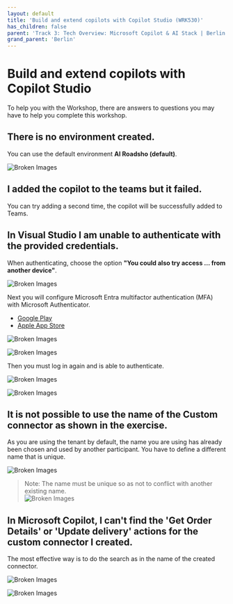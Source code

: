 ```yaml
---
layout: default
title: 'Build and extend copilots with Copilot Studio (WRK530)'
has_children: false
parent: 'Track 3: Tech Overview: Microsoft Copilot & AI Stack | Berlin'
grand_parent: 'Berlin'
---
```


# Build and extend copilots with Copilot Studio 

To help you with the Workshop, there are answers to questions you may have to help you complete this workshop.


## There is no environment created.
You can use the default environment **AI Roadsho (default)**.

![Broken Images](./WRK530_001.png)



## I added the copilot to the teams but it failed.
You can try adding a second time, the copilot will be successfully added to Teams.


## In Visual Studio I am unable to authenticate with the provided credentials.

When authenticating, choose the option **"You could also try access … from another device"**.

![Broken Images](./WRK530_002.png)

Next you will configure Microsoft Entra multifactor authentication (MFA) with Microsoft Authenticator.
- [Google Play](https://play.google.com/store/apps/details?id=com.azure.authenticator)
- [Apple App Store](https://apps.apple.com/us/app/microsoft-authenticator/id983156458)

![Broken Images](./WRK530_003.png)

![Broken Images](./WRK530_004.png)

Then you must log in again and is able to authenticate.

![Broken Images](./WRK530_005.png)

![Broken Images](./WRK530_006.png)


## It is not possible to use the name of the Custom connector as shown in the exercise.


As you are using the tenant by default, the name you are using has already been chosen and used by another participant. You have to define a different name that is unique.


![Broken Images](./WRK530_007.png)

> Note: The name must be unique so as not to conflict with another existing name. <br>
> ![Broken Images](./WRK530_008.png)



## In Microsoft Copilot, I can't find the 'Get Order Details' or 'Update delivery' actions for the custom connector I created.

The most effective way is to do the search as in the name of the created connector.

![Broken Images](./WRK530_009.png)

![Broken Images](./WRK530_010.png)